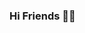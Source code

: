 ### Hi Friends 👋👋

<!--

- 🔭 I’m currently working on Front-end Developer
- 🌱 I’m currently learning MERN Stack
- 💬 Ask me about HTML, CSS, JAVASCRIPT.
- 📫 How to reach me:LinkedIn : https://www.linkedin.com/in/anujkumar-yadav-29b2521aa
--> 
